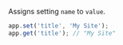 Assigns setting `name` to `value`.

```js
app.set('title', 'My Site');
app.get('title'); // "My Site"
```
